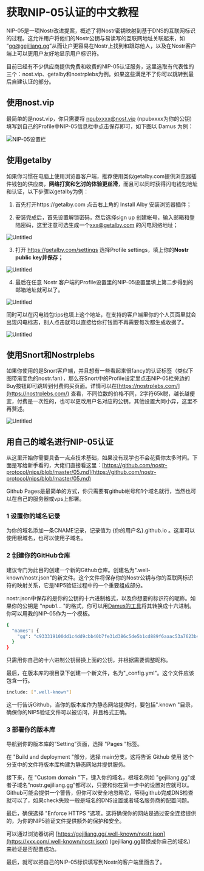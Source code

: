 # 获取NIP-05认证的中文教程

NIP-05是一项Nostr改进提案，概述了将Nostr密钥映射到基于DNS的互联网标识的过程。这允许用户将他们的Nostr公钥与易读写的互联网地址关联起来，如 “gg@gejiliang.gg”从而让户更容易在Nostr上找到和跟踪他人，以及在Nostr客户端上可以更用户友好地显示用户标识符。

目前已经有不少供应商提供免费和收费的NIP-05认证服务，这里选取有代表性的三个：nost.vip、getalby和nostrplebs为例。如果这些满足不了你可以跳转到最后自建认证的部分。

## 使用nost.vip

最简单的是nost.vip，你只需要将 npubxxxx@nost.vip (npubxxxx为你的公钥) 填写到自己的Profile中NIP-05信息栏中点击保存即可，如下图以 Damus 为例：

![NIP-05设置栏](https://nostr.build/i/nostr.build_776d25e68b4f6a47722dfd745f845ba9a3c290296b8b975ced36096bfe66bf5a.png)

## 使用getalby

如果你习惯在电脑上使用浏览器客户端，推荐使用类似getalby.com提供浏览器插件钱包的供应商，__网络打赏和乞讨的体验更丝滑__，而且可以同时获得闪电钱包地址和认证，以下步骤以getalby为例：

1. 首先打开https://getalby.com 点击右上角的 Install Alby 安装浏览器插件；

2. 安装完成后，首先设置解锁密码，然后选择sign up 创建帐号，输入邮箱和登陆密码，这里注意可选生成一个[xxx@getalby.com](mailto:xxx@getalby.com) 的闪电网络地址；

![Untitled](https://nostr.build/i/nostr.build_40781a8d810c7fc16b3fd5e44647422120ee17b13c26f1bda1c1e0ac4e0f6d45.png)

3. 打开 https://getalby.com/settings 选择Profile settings，填上你的**Nostr public key并保存；**

![Untitled](https://nostr.build/i/nostr.build_006f251663b8b439fdcb37124b8406e67d929b0a1bcd06ab7d60d136da455a2a.png)

4. 最后在任意 Nostr 客户端的Profile设置里的NIP-05设置里填上第二步得到的邮箱地址就可以了。

![Untitled](https://nostr.build/i/nostr.build_d6a08e712e6535552ee994627a4b211eedace448318fa4309c5260675909aa02.png)

同时可以在闪电钱包tips也填上这个地址，在支持的客户端里你的个人页面里就会出现闪电标志，别人点击就可以直接给你打钱而不再需要每次都生成收据了。

![Untitled](https://nostr.build/i/nostr.build_60dde8c5f40205ff2208d9e7b7bffbe878d4509e124ca3bf06d9e6439f5e48b7.png)

## 使用Snort和Nostrplebs

如果你使用的是Snort客户端，并且想有一些看起来很fancy的认证标签（类似下图带渐变色的nostr.fan），那么在Snort中的Profile设定里点击NIP-05栏旁边的Buy按钮即可跳转到付费购买页面。详情可以在[https://nostrplebs.com/](https://nostrplebs.com/) 查看，不同位数的价格不同，2字符65k聪，越长越便宜，付费是一次性的，也可以更改用户名对应的公钥。其他设置大同小异，这里不再赘述。

![Untitled](https://nostr.build/i/nostr.build_a084a9a3c631f043f0259d4182bce2d3183f9134920efd9077edd7f6a9c32800.png)

## 用自己的域名进行NIP-05认证

从这里开始你需要具备一点点技术基础，如果没有现学也不会花费你太多时间。下面是写给新手看的，大佬们直接看这里：[https://github.com/nostr-protocol/nips/blob/master/05.md](https://github.com/nostr-protocol/nips/blob/master/05.md)

Github Pages是最简单的方式，你只需要有github帐号和1个域名就行，当然也可以在自己的服务器或vps上部署。

### 1 设置你的域名记录

为你的域名添加一条CNAME记录，记录值为 {你的用户名}.github.io 。这里可以使用根域名，也可以使用子域名。

### 2 创建你的GitHub仓库

建议专门为此目的创建一个新的Github仓库。创建名为".well-known/nostr.json"的新文件。这个文件将保存你的Nostr公钥与你的互联网标识符的映射关系，它是NIP5验证过程中的一个重要组成部分。

nostr.json中保存的是你的公钥的十六进制格式，以及你想要的标识符的昵称。如果你的公钥是 "npub1... "的格式，你可以用[Damus的工具](http://damus.io/key)将其转换成十六进制。你可以用我的NIP-05作为一个模板。

```bash
{
  "names": {
    "gg": "c933319100dd1c4dd9cbb40b7fe31d386c5de5b1cd889f6aaac53a7623b48a12"
  }
}
```

只需用你自己的十六进制公钥替换上面的公钥，并根据需要调整昵称。

最后，在版本库的根目录下创建一个新文件，名为"_config.yml"。这个文件应该包含一行。

```bash
include: [".well-known"]
```

这一行告诉Github，当你的版本库作为静态网站提供时，要包括".known "目录，确保你的NIP5验证文件可以被访问，并且格式正确。

### 3 部署你的版本库

导航到你的版本库的”Setting”页面，选择 "Pages "标签。

在 "Build and deployment "部分，选择 main分支。这将告诉 Github 使用 这个分支中的文件将版本库构建为静态网站并提供服务。

接下来，在 "Custom domain "下，键入你的域名，根域名例如 "gejiliang.gg"或者子域名”nostr.gejiliang.gg”都可以，只要和你在第一步中的设置对应就可以。Github可能会提供一个警告，但你可以安全地忽略它，等待github完成DNS检查就可以了，如果check失败一般是域名的DNS设置或者域名服务商的配置问题。

最后，确保选择 "Enforce HTTPS "选项。这将确保你的网站是通过安全连接提供的，为你的NIP5验证文件提供额外的保护和安全。

可以通过浏览器访问 [https://gejiliang.gg/.well-known/nostr.json](https://xxx.com/.well-known/nostr.json) (gejiliang.gg替换成你自己的域名）来验证是否配置成功。

最后，就可以把自己的NIP-05标识填写到Nostr的客户端里面去了。

